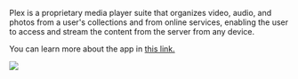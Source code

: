 Plex is a proprietary media player suite that organizes video, audio, and photos from a user's collections and from online services, enabling the user to access and stream the content from the server from any device.

You can learn more about the app in [this link.](https://www.plex.tv/)

![](https://docs.usbx.me/uploads/images/gallery/2020-05/image-1588442792496.png)
